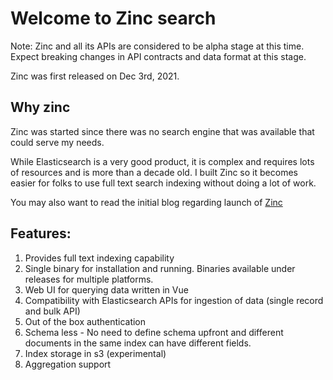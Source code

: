 # Welcome to Zinc search

Note: Zinc and all its APIs are considered to be alpha stage at this time. Expect breaking changes in API contracts and data format at this stage.

Zinc was first released on Dec 3rd, 2021.

## Why zinc

Zinc was started since there was no search engine that was available that could serve my needs.

While Elasticsearch is a very good product, it is complex and requires lots of resources and is more than a decade old. I built Zinc so it becomes easier for folks to use full text search indexing without doing a lot of work.

You may also want to read the initial blog regarding launch of [Zinc](https://prabhatsharma.in/blog/in-search-of-a-search-engine-beyond-elasticsearch-introducing-zinc/)


## Features:
1. Provides full text indexing capability
1. Single binary for installation and running. Binaries available under releases for multiple platforms.
1. Web UI for querying data written in Vue
1. Compatibility with Elasticsearch APIs for ingestion of data (single record and bulk API)
1. Out of the box authentication
1. Schema less - No need to define schema upfront and different documents in the same index can have different fields.
1. Index storage in s3 (experimental)
1. Aggregation support